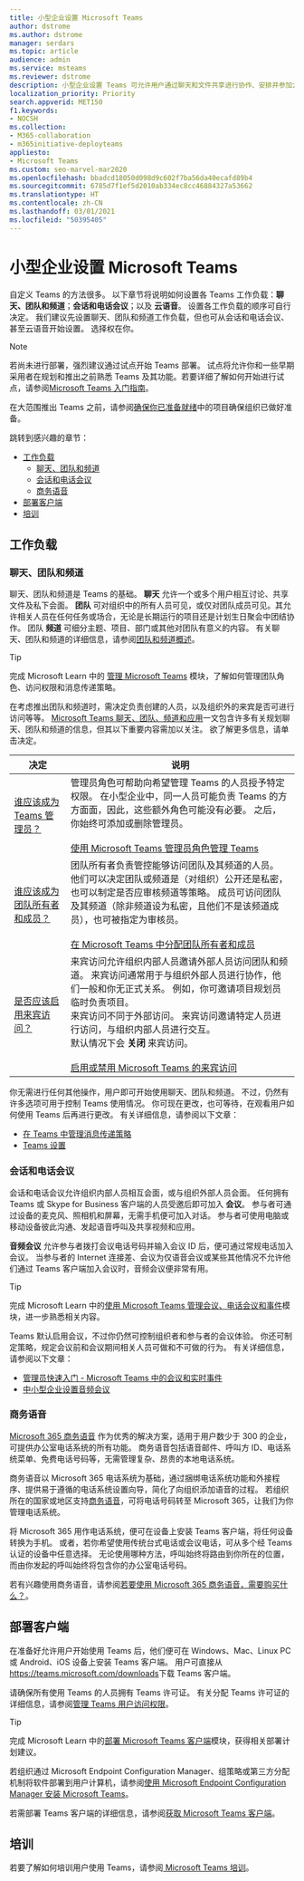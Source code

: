 ```yaml
---
title: 小型企业设置 Microsoft Teams
author: dstrome
ms.author: dstrome
manager: serdars
ms.topic: article
audience: admin
ms.service: msteams
ms.reviewer: dstrome
description: 小型企业设置 Teams 可允许用户通过聊天和文件共享进行协作、安排并参加大小型会议及通过视频和语音相互交流。
localization_priority: Priority
search.appverid: MET150
f1.keywords:
- NOCSH
ms.collection:
- M365-collaboration
- m365initiative-deployteams
appliesto:
- Microsoft Teams
ms.custom: seo-marvel-mar2020
ms.openlocfilehash: bbadcd18050d098d9c602f7ba56da40ecafd89b4
ms.sourcegitcommit: 6785d7f1ef5d2010ab334ec8cc46884327a53662
ms.translationtype: HT
ms.contentlocale: zh-CN
ms.lasthandoff: 03/01/2021
ms.locfileid: "50395405"
---
```

# <a name="set-up-microsoft-teams-in-your-small-business"></a>小型企业设置 Microsoft Teams

自定义 Teams 的方法很多。 以下章节将说明如何设置各 Teams 工作负载：**聊天、团队和频道**；**会话和电话会议**；以及 **云语音**。 设置各工作负载的顺序可自行决定。 我们建议先设置聊天、团队和频道工作负载，但也可从会话和电话会议、甚至云语音开始设置。 选择权在你。

> [!NOTE]
> 若尚未进行部署，强烈建议通过试点开始 Teams 部署。 试点将允许你和一些早期采用者在规划和推出之前熟悉 Teams 及其功能。若要详细了解如何开始进行试点，请参阅[Microsoft Teams 入门指南](get-started-with-teams-quick-start.md)。

在大范围推出 Teams 之前，请参阅[确保你已准备就绪](get-started-with-teams-quick-start.md#make-sure-youre-ready)中的项目确保组织已做好准备。

跳转到感兴趣的章节：

- [工作负载](#workloads)
  - [聊天、团队和频道](#chat-teams-and-channels)
  - [会话和电话会议](#meetings-and-conferencing)
  - [商务语音](#business-voice)
- [部署客户端](#deploy-clients)
- [培训](#training)

## <a name="workloads"></a>工作负载
### <a name="chat-teams-and-channels"></a>聊天、团队和频道

聊天、团队和频道是 Teams 的基础。 **聊天** 允许一个或多个用户相互讨论、共享文件及私下会面。 **团队** 可对组织中的所有人员可见，或仅对团队成员可见。其允许相关人员在任何任务或场合，无论是长期运行的项目还是计划生日聚会中团结协作。 团队 **频道** 可细分主题、项目、部门或其他对团队有意义的内容。 有关聊天、团队和频道的详细信息，请参阅[团队和频道概述](teams-channels-overview.md)。

> [!TIP]
> 完成 Microsoft Learn 中的 [管理 Microsoft Teams](https://docs.microsoft.com/learn/modules/m365-teams-collab-manage-teams/) 模块，了解如何管理团队角色、访问权限和消息传递策略。

在考虑推出团队和频道时，需决定负责创建的人员，以及组织外的来宾是否可进行访问等等。 [Microsoft Teams 聊天、团队、频道和应用](deploy-chat-teams-channels-microsoft-teams-landing-page.md)一文包含许多有关规划聊天、团队和频道的信息，但其以下重要内容需加以关注。 欲了解更多信息，请单击决定。

| 决定 | 说明 |
|--|--|
| [谁应该成为 Teams 管理员？](deploy-chat-teams-channels-microsoft-teams-landing-page.md#teams-administrators) | 管理员角色可帮助向希望管理 Teams 的人员授予特定权限。 在小型企业中，同一人员可能负责 Teams 的方方面面，因此，这些额外角色可能没有必要。 之后，你始终可添加或删除管理员。<br><br>[使用 Microsoft Teams 管理员角色管理 Teams](using-admin-roles.md) |
| [谁应该成为团队所有者和成员？](deploy-chat-teams-channels-microsoft-teams-landing-page.md#teams-owners-and-members) | 团队所有者负责管控能够访问团队及其频道的人员。 他们可以决定团队或频道是（对组织）公开还是私密，也可以制定是否应审核频道等策略。 成员可访问团队及其频道（除非频道设为私密，且他们不是该频道成员），也可被指定为审核员。<br><br>[在 Microsoft Teams 中分配团队所有者和成员](assign-roles-permissions.md) |
| [是否应该启用来宾访问？](deploy-chat-teams-channels-microsoft-teams-landing-page.md#guest-access) |来宾访问允许组织内部人员邀请外部人员访问团队和频道。 来宾访问通常用于与组织外部人员进行协作，他们一般和你无正式关系。 例如，你可邀请项目规划员临时负责项目。<br>来宾访问不同于外部访问。 来宾访问邀请特定人员进行访问，与组织内部人员进行交互。  <br>默认情况下会 **关闭** 来宾访问。 <br><br>[启用或禁用 Microsoft Teams 的来宾访问](set-up-guests.md)  |

你无需进行任何其他操作，用户即可开始使用聊天、团队和频道。 不过，仍然有许多选项可用于控制 Teams 使用情况。 你可现在更改，也可等待，在观看用户如何使用 Teams 后再进行更改。 有关详细信息，请参阅以下文章：

- [在 Teams 中管理消息传递策略](messaging-policies-in-teams.md)
- [Teams 设置](enable-features-office-365#teams-settings)

### <a name="meetings-and-conferencing"></a>会话和电话会议

会话和电话会议允许组织内部人员相互会面，或与组织外部人员会面。 任何拥有 Teams 或 Skype for Business 客户端的人员受邀后即可加入 **会议**。 参与者可通过设备的麦克风、照相机和屏幕，无需手机便可加入对话。 参与者可使用电脑或移动设备彼此沟通、发起语音呼叫及共享视频和应用。

**音频会议** 允许参与者拨打会议电话号码并输入会议 ID 后，便可通过常规电话加入会议。 当参与者的 Internet 连接差、会议为仅语音会议或某些其他情况不允许他们通过 Teams 客户端加入会议时，音频会议便非常有用。

> [!TIP]
> 完成 Microsoft Learn 中的[使用 Microsoft Teams 管理会议、电话会议和事件](https://docs.microsoft.com/learn/modules/m365-teams-collab-manage-meetings)模块，进一步熟悉相关内容。

Teams 默认启用会议，不过你仍然可控制组织者和参与者的会议体验。 你还可制定策略，规定会议前和会议期间相关人员可做和不可做的行为。 有关详细信息，请参阅以下文章：

- [管理员快速入门 - Microsoft Teams 中的会议和实时事件](quick-start-meetings-live-events.md)
- [中小型企业设置音频会议](audio-conferencing-smb.md)

### <a name="business-voice"></a>商务语音

[Microsoft 365 商务语音](business-voice/whats-business-voice.md) 作为优秀的解决方案，适用于用户数少于 300 的企业，可提供办公室电话系统的所有功能。 商务语音包括语音邮件、呼叫方 ID、电话系统菜单、免费电话号码等，无需管理复杂、昂贵的本地电话系统。

商务语音以 Microsoft 365 电话系统为基础，通过捆绑电话系统功能和外接程序、提供易于遵循的电话系统设置向导，简化了向组织添加语音的过程。 若组织所在的国家或地区支持[商务语音](business-voice/country-region-availability.md)，可将电话号码转至 Microsoft 365，让我们为你管理电话系统。

将 Microsoft 365 用作电话系统，便可在设备上安装 Teams 客户端，将任何设备转换为手机。 或者，若你希望使用传统台式电话或会议电话，可从多个经 Teams 认证的设备中任意选择。 无论使用哪种方法，呼叫始终将路由到你所在的位置，而由你发起的呼叫始终将包含你的办公室电话号码。

若有兴趣使用商务语音，请参阅[若要使用 Microsoft 365 商务语音，需要购买什么？](business-voice/what-to-buy.md)。

## <a name="deploy-clients"></a>部署客户端

在准备好允许用户开始使用 Teams 后，他们便可在 Windows、Mac、Linux PC 或 Android、iOS 设备上安装 Teams 客户端。 用户可直接从<https://teams.microsoft.com/downloads>下载 Teams 客户端。

请确保所有使用 Teams 的人员拥有 Teams 许可证。 有关分配 Teams 许可证的详细信息，请参阅[管理 Teams 用户访问权限](user-access.md#using-the-microsoft-365-admin-center)。

> [!TIP]
> 完成 Microsoft Learn 中的[部署 Microsoft Teams 客户端](https://docs.microsoft.com/learn/modules/m365-teams-collab-deploy-clients/)模块，获得相关部署计划建议。

若组织通过 Microsoft Endpoint Configuration Manager、组策略或第三方分配机制将软件部署到用户计算机，请参阅[使用 Microsoft Endpoint Configuration Manager 安装 Microsoft Teams](msi-deployment.md)。

若需部署 Teams 客户端的详细信息，请参阅[获取 Microsoft Teams 客户端](get-clients.md)。

## <a name="training"></a>培训

若要了解如何培训用户使用 Teams，请参阅[ Microsoft Teams 培训](training-microsoft-teams-landing-page.md)。